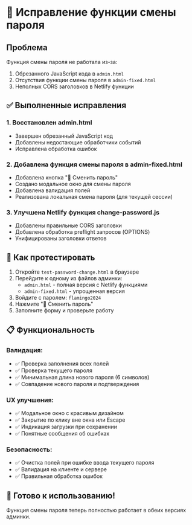 # 🔑 Исправление функции смены пароля

## Проблема
Функция смены пароля не работала из-за:
1. Обрезанного JavaScript кода в `admin.html`
2. Отсутствия функции смены пароля в `admin-fixed.html`
3. Неполных CORS заголовков в Netlify функции

## ✅ Выполненные исправления

### 1. Восстановлен admin.html
- Завершен обрезанный JavaScript код
- Добавлены недостающие обработчики событий
- Исправлена обработка ошибок

### 2. Добавлена функция смены пароля в admin-fixed.html
- Добавлена кнопка "🔑 Сменить пароль"
- Создано модальное окно для смены пароля
- Добавлена валидация полей
- Реализована локальная смена пароля (для текущей сессии)

### 3. Улучшена Netlify функция change-password.js
- Добавлены правильные CORS заголовки
- Добавлена обработка preflight запросов (OPTIONS)
- Унифицированы заголовки ответов

## 🧪 Как протестировать

1. Откройте `test-password-change.html` в браузере
2. Перейдите к одному из файлов админки:
   - `admin.html` - полная версия с Netlify функциями
   - `admin-fixed.html` - упрощенная версия
3. Войдите с паролем: `flamingo2024`
4. Нажмите "🔑 Сменить пароль"
5. Заполните форму и проверьте работу

## 📋 Функциональность

### Валидация:
- ✅ Проверка заполнения всех полей
- ✅ Проверка текущего пароля
- ✅ Минимальная длина нового пароля (6 символов)
- ✅ Совпадение нового пароля и подтверждения

### UX улучшения:
- ✅ Модальное окно с красивым дизайном
- ✅ Закрытие по клику вне окна или Escape
- ✅ Индикация загрузки при сохранении
- ✅ Понятные сообщения об ошибках

### Безопасность:
- ✅ Очистка полей при ошибке ввода текущего пароля
- ✅ Валидация на клиенте и сервере
- ✅ Правильная обработка ошибок

## 🚀 Готово к использованию!

Функция смены пароля теперь полностью работает в обеих версиях админки.